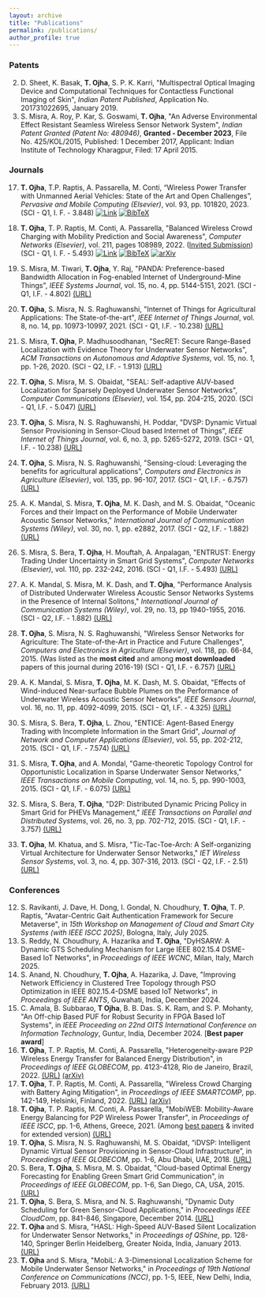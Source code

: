 ```yaml
---
layout: archive
title: "Publications"
permalink: /publications/
author_profile: true
---
```


### Patents
2. D. Sheet, K. Basak, **T. Ojha**, S. P. K. Karri, "Multispectral Optical Imaging Device and Computational Techniques for Contactless Functional Imaging of Skin", _Indian Patent Published_, Application No. 201731022695, January 2019.
1. S. Misra, A. Roy, P. Kar, S. Goswami, **T. Ojha**, "An Adverse Environmental Effect Resistant Seamless Wireless Sensor Network System", _Indian Patent Granted (Patent No: 480946)_, **Granted - December 2023**, File No. 425/KOL/2015, Published: 1 December 2017, Applicant: Indian Institute of Technology Kharagpur, Filed: 17 April 2015.

### Journals
17. **T. Ojha**, T.P. Raptis, A. Passarella, M. Conti, “Wireless Power Transfer with Unmanned Aerial Vehicles: State of the Art and Open Challenges”, _Pervasive and Mobile Computing (Elsevier)_, vol. 93, pp. 101820, 2023. (SCI - Q1, I. F. - 3.848)
[![Link](https://img.shields.io/badge/Link-blue?style=flat-square)](https://www.sciencedirect.com/science/article/pii/S1574119223000780) [![BibTeX](https://img.shields.io/badge/BibTeX-orange?style=flat-square)](#)

16. **T. Ojha**, T. P. Raptis, M. Conti, A. Passarella, "Balanced Wireless Crowd Charging with Mobility Prediction and Social Awareness", _Computer Networks (Elsevier)_, vol. 211, pages 108989, 2022. (<ins>Invited Submission</ins>) (SCI - Q1, I. F. - 5.493)
[![Link](https://img.shields.io/badge/Link-blue?style=flat-square)](https://www.sciencedirect.com/science/article/abs/pii/S1389128622001591) [![BibTeX](https://img.shields.io/badge/BibTeX-orange?style=flat-square)](#)
[![arXiv](https://img.shields.io/badge/arXiv-green?style=flat-square)](https://arxiv.org/abs/2204.09399)

15. S. Misra, M. Tiwari, **T. Ojha**, Y. Raj, "PANDA: Preference-based Bandwidth Allocation in Fog-enabled Internet of Underground-Mine Things", _IEEE Systems Journal_, vol. 15, no. 4, pp. 5144-5151, 2021. (SCI - Q1, I.F. - 4.802) [(URL)](https://ieeexplore.ieee.org/document/9461869)
14. **T. Ojha**, S. Misra, N. S. Raghuwanshi, "Internet of Things for Agricultural Applications: The State-of-the-art", _IEEE Internet of Things Journal_, vol. 8, no. 14, pp. 10973-10997, 2021. (SCI - Q1, I.F. - 10.238) [(URL)](https://ieeexplore.ieee.org/document/9321474)
13. S. Misra, **T. Ojha**, P. Madhusoodhanan, "SecRET: Secure Range-Based Localization with Evidence Theory for Underwater Sensor Networks", _ACM Transactions on Autonomous and Adaptive Systems_, vol. 15, no. 1, pp. 1-26, 2020. (SCI - Q2, I.F. - 1.913) [(URL)](https://dl.acm.org/doi/10.1145/3431390)
12. **T. Ojha**, S. Misra, M. S. Obaidat, "SEAL: Self-adaptive AUV-based Localization for Sparsely Deployed Underwater Sensor Networks", _Computer Communications (Elsevier)_, vol. 154, pp. 204-215, 2020. (SCI - Q1, I.F. - 5.047) [(URL)](https://www.sciencedirect.com/science/article/abs/pii/S0140366419307285)
11. **T. Ojha**, S. Misra, N. S. Raghuwanshi, H. Poddar, "DVSP: Dynamic Virtual Sensor Provisioning in Sensor-Cloud based Internet of Things", _IEEE Internet of Things Journal_, vol. 6, no. 3, pp. 5265-5272, 2019. (SCI - Q1, I.F. - 10.238) [(URL)](https://ieeexplore.ieee.org/document/8643570)
10. **T. Ojha**, S. Misra, N. S. Raghuwanshi, "Sensing-cloud: Leveraging the benefits for agricultural applications", _Computers and Electronics in Agriculture (Elsevier)_, vol. 135, pp. 96-107, 2017. (SCI - Q1, I.F. - 6.757) [(URL)](http://www.sciencedirect.com/science/article/pii/S0168169916305099)
9. A. K. Mandal, S. Misra, **T. Ojha**, M. K. Dash, and M. S. Obaidat, "Oceanic Forces and their Impact on the Performance of Mobile Underwater Acoustic Sensor Networks," _International Journal of Communication Systems (Wiley)_, vol. 30, no. 1, pp. e2882, 2017. (SCI - Q2, I.F. - 1.882) [(URL)](http://onlinelibrary.wiley.com/doi/10.1002/dac.2882/abstract)
8. S. Misra, S. Bera, **T. Ojha**, H. Mouftah, A. Anpalagan, "ENTRUST: Energy Trading Under Uncertainty in Smart Grid Systems", _Computer Networks (Elsevier)_, vol. 110, pp. 232-242, 2016. (SCI - Q1, I.F. - 5.493) [(URL)](http://www.sciencedirect.com/science/article/pii/S1389128616303206)
7. A. K. Mandal, S. Misra, M. K. Dash, and **T. Ojha**, "Performance Analysis of Distributed Underwater Wireless Acoustic Sensor Networks Systems in the Presence of Internal Solitons," _International Journal of Communication Systems (Wiley)_, vol. 29, no. 13, pp 1940-1955, 2016. (SCI - Q2, I.F. - 1.882) [(URL)](http://onlinelibrary.wiley.com/doi/10.1002/dac.2843/abstract)
6. **T. Ojha**, S. Misra, N. S. Raghuwanshi, "Wireless Sensor Networks for Agriculture: The State-of-the-Art in Practice and Future Challenges", _Computers and Electronics in Agriculture (Elsevier)_, vol. 118, pp. 66-84, 2015. (Was listed as the **most cited** and among **most downloaded** papers of this journal during 2016-19) (SCI - Q1, I.F. - 6.757) [(URL)](http://www.sciencedirect.com/science/article/pii/S0168169915002379)
5. A. K. Mandal, S. Misra, **T. Ojha**, M. K. Dash, M. S. Obaidat, "Effects of Wind-induced Near-surface Bubble Plumes on the Performance of Underwater Wireless Acoustic Sensor Networks", _IEEE Sensors Journal_, vol. 16, no. 11, pp. 4092-4099, 2015. (SCI - Q1, I.F. - 4.325) [(URL)](http://ieeexplore.ieee.org/stamp/stamp.jsp?arnumber=7120073)
4. S. Misra, S. Bera, **T. Ojha**, L. Zhou, "ENTICE: Agent-Based Energy Trading with Incomplete Information in the Smart Grid", _Journal of Network and Computer Applications (Elsevier)_, vol. 55, pp. 202-212, 2015. (SCI - Q1, I.F. - 7.574) [(URL)](http://www.sciencedirect.com/science/article/pii/S1084804515001083#)
3. S. Misra, **T. Ojha**, and A. Mondal, "Game-theoretic Topology Control for Opportunistic Localization in Sparse Underwater Sensor Networks," _IEEE Transactions on Mobile Computing_, vol. 14, no. 5, pp. 990-1003, 2015. (SCI - Q1, I.F. - 6.075) [(URL)](http://ieeexplore.ieee.org/xpls/abs_all.jsp?arnumber=6853401&tag=1)
2. S. Misra, S. Bera, **T. Ojha**, "D2P: Distributed Dynamic Pricing Policy in Smart Grid for PHEVs Management," _IEEE Transactions on Parallel and Distributed Systems_, vol. 26, no. 3, pp. 702-712, 2015. (SCI - Q1, I.F. - 3.757) [(URL)](http://ieeexplore.ieee.org/xpl/articleDetails.jsp?tp=&arnumber=6782392)
1. **T. Ojha**, M. Khatua, and S. Misra, "Tic-Tac-Toe-Arch: A Self-organizing Virtual Architecture for Underwater Sensor Networks," _IET Wireless Sensor Systems_, vol. 3, no. 4, pp. 307-316, 2013. (SCI - Q2, I.F. - 2.51) [(URL)](https://digital-library.theiet.org/content/journals/10.1049/iet-wss.2012.0139)


### Conferences
12. S. Ravikanti, J. Dave, H. Dong, I. Gondal, N. Choudhury, **T. Ojha**, T. P. Raptis, "Avatar-Centric Gait Authentication Framework for Secure Metaverse", in _15th Workshop on Management of Cloud and Smart City Systems (with IEEE ISCC 2025)_, Bologna, Italy, July 2025.
11. S. Reddy, N. Choudhury, A. Hazarika and **T. Ojha**, "DyHSARW: A Dynamic GTS Scheduling Mechanism for Large IEEE 802.15.4 DSME-Based IoT Networks", in _Proceedings of IEEE WCNC_, Milan, Italy, March 2025.
10. S. Anand, N. Choudhury, **T. Ojha**, A. Hazarika, J. Dave, "Improving Network Efficiency in Clustered Tree Topology through PSO Optimization in IEEE 802.15.4-DSME based IoT Networks", in _Proceedings of IEEE ANTS_, Guwahati, India, December 2024.
9. C. Amala, B. Subbarao, **T Ojha**, B. B. Das. S. K. Ram, and S. P. Mohanty, "An Off-chip Based PUF for Robust Security in FPGA Based IoT Systems", in _IEEE Proceeding on 22nd OITS International Conference on Information Technology_, Guntur, India, December 2024. [**Best paper award**]
8. **T. Ojha**, T. P. Raptis, M. Conti, A. Passarella, "Heterogeneity-aware P2P Wireless Energy Transfer for Balanced Energy Distribution", in _Proceedings of IEEE GLOBECOM_, pp. 4123-4128, Rio de Janeiro, Brazil, 2022. [(URL)](https://ieeexplore.ieee.org/document/10001645) [(arXiv)](https://arxiv.org/abs/2205.11069)
7. **T. Ojha**, T. P. Raptis, M. Conti, A. Passarella, "Wireless Crowd Charging with Battery Aging Mitigation", in _Proceedings of IEEE SMARTCOMP_, pp. 142-149, Helsinki, Finland, 2022. [(URL)](https://ieeexplore.ieee.org/document/9821045) [(arXiv)](https://arxiv.org/abs/2204.09311)
6. **T. Ojha**, T. P. Raptis, M. Conti, A. Passarella, "MobiWEB: Mobility-Aware Energy Balancing for P2P Wireless Power Transfer", in _Proceedings of IEEE ISCC_, pp. 1-6, Athens, Greece, 2021. (Among <ins> best papers</ins> & invited for extended version) [(URL)](https://ieeexplore.ieee.org/document/9631530)
5. **T. Ojha**, S. Misra, N. S. Raghuwanshi, M. S. Obaidat, “iDVSP: Intelligent Dynamic Virtual Sensor Provisioning in Sensor-Cloud Infrastructure”, in _Proceedings of IEEE GLOBECOM_, pp. 1-6, Abu Dhabi, UAE, 2018. [(URL)](https://ieeexplore.ieee.org/document/8647815)
4. S. Bera, **T. Ojha**, S. Misra, M. S. Obaidat, "Cloud-based Optimal Energy Forecasting for Enabling Green Smart Grid Communication", in _Proceedings of IEEE GLOBECOM_, pp. 1-6, San Diego, CA, USA, 2015. [(URL)](http://ieeexplore.ieee.org/stamp/stamp.jsp?tp=&arnumber=7417591)
3. **T. Ojha**, S. Bera, S. Misra, and N. S. Raghuwanshi, "Dynamic Duty Scheduling for Green Sensor-Cloud Applications," in _Proceedings IEEE CloudCom_, pp. 841-846, Singapore, December 2014. [(URL)](http://ieeexplore.ieee.org/xpl/articleDetails.jsp?reload=true&arnumber=7037771)
2. **T. Ojha** and S. Misra, "HASL: High-Speed AUV-Based Silent Localization for Underwater Sensor Networks," in _Proceedings of QShine_, pp. 128-140, Springer Berlin Heidelberg, Greater Noida, India, January 2013. [(URL)](http://link.springer.com/chapter/10.1007%2F978-3-642-37949-9_11)
1. **T. Ojha** and S. Misra, "MobiL: A 3-Dimensional Localization Scheme for Mobile Underwater Sensor Networks," in _Proceedings of 19th National Conference on Communications (NCC)_, pp. 1-5, IEEE, New Delhi, India, February 2013. [(URL)](http://ieeexplore.ieee.org/xpls/abs_all.jsp?arnumber=6488033)

